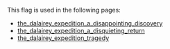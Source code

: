 This flag is used in the following pages:
 - [the_dalairey_expedition_a_disappointing_discovery](../events/the_dalairey_expedition_a_disappointing_discovery.md)
 - [the_dalairey_expedition_a_disquieting_return](../events/the_dalairey_expedition_a_disquieting_return.md)
 - [the_dalairey_expedition_tragedy](../events/the_dalairey_expedition_tragedy.md)
